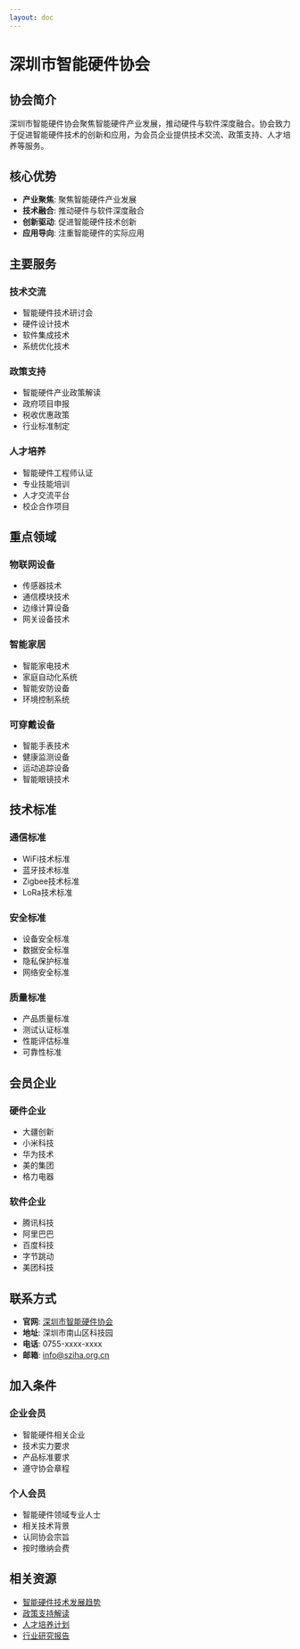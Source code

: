 ```yaml
---
layout: doc
---
```


# 深圳市智能硬件协会

## 协会简介

深圳市智能硬件协会聚焦智能硬件产业发展，推动硬件与软件深度融合。协会致力于促进智能硬件技术的创新和应用，为会员企业提供技术交流、政策支持、人才培养等服务。

## 核心优势

- **产业聚焦**: 聚焦智能硬件产业发展
- **技术融合**: 推动硬件与软件深度融合
- **创新驱动**: 促进智能硬件技术创新
- **应用导向**: 注重智能硬件的实际应用

## 主要服务

### 技术交流
- 智能硬件技术研讨会
- 硬件设计技术
- 软件集成技术
- 系统优化技术

### 政策支持
- 智能硬件产业政策解读
- 政府项目申报
- 税收优惠政策
- 行业标准制定

### 人才培养
- 智能硬件工程师认证
- 专业技能培训
- 人才交流平台
- 校企合作项目

## 重点领域

### 物联网设备
- 传感器技术
- 通信模块技术
- 边缘计算设备
- 网关设备技术

### 智能家居
- 智能家电技术
- 家庭自动化系统
- 智能安防设备
- 环境控制系统

### 可穿戴设备
- 智能手表技术
- 健康监测设备
- 运动追踪设备
- 智能眼镜技术

## 技术标准

### 通信标准
- WiFi技术标准
- 蓝牙技术标准
- Zigbee技术标准
- LoRa技术标准

### 安全标准
- 设备安全标准
- 数据安全标准
- 隐私保护标准
- 网络安全标准

### 质量标准
- 产品质量标准
- 测试认证标准
- 性能评估标准
- 可靠性标准

## 会员企业

### 硬件企业
- 大疆创新
- 小米科技
- 华为技术
- 美的集团
- 格力电器

### 软件企业
- 腾讯科技
- 阿里巴巴
- 百度科技
- 字节跳动
- 美团科技

## 联系方式

- **官网**: [深圳市智能硬件协会](http://www.sziha.org.cn)
- **地址**: 深圳市南山区科技园
- **电话**: 0755-xxxx-xxxx
- **邮箱**: info@sziha.org.cn

## 加入条件

### 企业会员
- 智能硬件相关企业
- 技术实力要求
- 产品标准要求
- 遵守协会章程

### 个人会员
- 智能硬件领域专业人士
- 相关技术背景
- 认同协会宗旨
- 按时缴纳会费

## 相关资源

- [智能硬件技术发展趋势](./hardware-trends)
- [政策支持解读](./hardware-policy)
- [人才培养计划](./hardware-talent)
- [行业研究报告](./hardware-reports)
